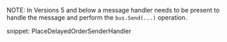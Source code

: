 NOTE: In Versions 5 and below a message handler needs to be present to handle the message and perform the `bus.Send(...)` operation.

snippet: PlaceDelayedOrderSenderHandler
